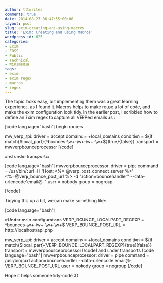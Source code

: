 ```yaml
---
author: tttwrites
comments: true
date: 2014-08-27 06:47:55+00:00
layout: post
slug: exim-creating-and-using-macros
title: 'Exim: Creating and using Macros'
wordpress_id: 625
categories:
- Exim
- FOSS
- Public
- Technical
- Wikimedia
tags:
- exim
- exim regex
- macros
- regex
---
```


The topic looks easy, but implementing them was a great learning experience, as I found it. Macros helps to make reuse a lot of code, and make the exim configuration look tidy. In the earlier post, I scribbled how to define an Exim regex to capture all VERPed emails as :

[code language="bash"]
begin routers

mw_verp_api:
	driver = accept
	domains = +local_domains
	condition = ${if match{$local_part}{^bounces-\w+-\w+-\w+-\w+$}{true}{false}}
	transport = mwverpbounceprocessor
[/code]

and under transports:

[code language="bash"]
mwverpbounceprocessor:
	driver = pipe
	command = /usr/bin/curl -H 'Host: <%= @verp_post_connect_server %>' <%=@verp_bounce_post_url
	%> -d "action=bouncehandler" --data-urlencode"email@-"
	user = nobody
	group = nogroup

[/code]

Tidying this up a bit, we can make something like:



[code language="bash"]

#Under main configurations 
VERP_BOUNCE_LOCALPART_REGEXP = ^bounces-\w+-\w+-\w+-\w+$
VERP_BOUNCE_POST_URL = http://localhost/api.php

mw_verp_api:
	driver = accept
	domains = +local_domains
	condition = ${if match{$local_part}{VERP_BOUNCE_LOCALPART_REGEXP}{true}{false}}
        transport = mwverpbounceprocessor
[/code]
and under transports
[code language="bash"]
mwverpbounceprocessor:
	driver = pipe
	command = /usr/bin/curl action=bouncehandler --data-urlencode email@- VERP_BOUNCE_POST_URL
	user = nobody
	group = nogroup
[/code]

Hope it helps someone tidy-code :D
